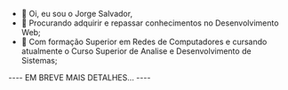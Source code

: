- 👋 Oi, eu sou o Jorge Salvador, 
- 👀 Procurando adquirir e repassar conhecimentos no Desenvolvimento Web;
- 🌱 Com formação Superior em Redes de Computadores e cursando atualmente o Curso Superior de Analise e Desenvolvimento de Sistemas;

---- EM BREVE MAIS DETALHES... ----
<!---
jorgelsp/jorgelsp is a ✨ special ✨ repository because its `README.md` (this file) appears on your GitHub profile.
You can click the Preview link to take a look at your changes.
--->
